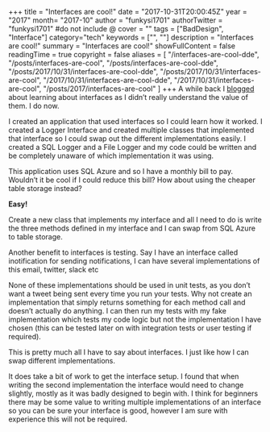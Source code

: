 +++
title = "Interfaces are cool!"
date = "2017-10-31T20:00:45Z"
year = "2017"
month= "2017-10"
author = "funkysi1701"
authorTwitter = "funkysi1701" #do not include @
cover = ""
tags = ["BadDesign", "Interface"]
category="tech"
keywords = ["", ""]
description =  "Interfaces are cool!"
summary = "Interfaces are cool!"
showFullContent = false
readingTime = true
copyright = false
aliases = [
    "/interfaces-are-cool-dde",
    "/posts/interfaces-are-cool",
    "/posts/interfaces-are-cool-dde",
    "/posts/2017/10/31/interfaces-are-cool-dde",
    "/posts/2017/10/31/interfaces-are-cool",
    "/2017/10/31/interfaces-are-cool-dde",
    "/2017/10/31/interfaces-are-cool",
    "/posts/2017/interfaces-are-cool"
]
+++
A while back I [blogged](https://www.funkysi1701.com/posts/interfaces/) about learning about interfaces as I didn’t really understand the value of them. I do now.

I created an application that used interfaces so I could learn how it worked. I created a Logger Interface and created multiple classes that implemented that interface so I could swap out the different implementations easily. I created a SQL Logger and a File Logger and my code could be written and be completely unaware of which implementation it was using.

This application uses SQL Azure and so I have a monthly bill to pay. Wouldn’t it be cool if I could reduce this bill? How about using the cheaper table storage instead?

**Easy!**

Create a new class that implements my interface and all I need to do is write the three methods defined in my interface and I can swap from SQL Azure to table storage.

Another benefit to interfaces is testing. Say I have an interface called inotification for sending notifications, I can have several implementations of this email, twitter, slack etc

None of these implementations should be used in unit tests, as you don’t want a tweet being sent every time you run your tests. Why not create an implementation that simply returns something for each method call and doesn’t actually do anything. I can then run my tests with my fake implementation which tests my code logic but not the implementation I have chosen (this can be tested later on with integration tests or user testing if required).

This is pretty much all I have to say about interfaces. I just like how I can swap different implementations.

It does take a bit of work to get the interface setup. I found that when writing the second implementation the interface would need to change slightly, mostly as it was badly designed to begin with. I think for beginners there may be some value to writing multiple implementations of an interface so you can be sure your interface is good, however I am sure with experience this will not be required.
